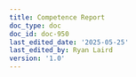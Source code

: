 ```yaml
---
title: Competence Report
doc_type: doc
doc_id: doc-950
last_edited_date: '2025-05-25'
last_edited_by: Ryan Laird
version: '1.0'
---
```



